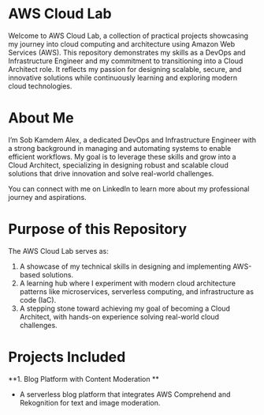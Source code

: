 # AWS Cloud Lab
Welcome to AWS Cloud Lab, a collection of practical projects showcasing my journey into cloud computing and architecture using Amazon Web Services (AWS). This repository demonstrates my skills as a DevOps and Infrastructure Engineer and my commitment to transitioning into a Cloud Architect role. It reflects my passion for designing scalable, secure, and innovative solutions while continuously learning and exploring modern cloud technologies.

# About Me
I’m Sob Kamdem Alex, a dedicated DevOps and Infrastructure Engineer with a strong background in managing and automating systems to enable efficient workflows. My goal is to leverage these skills and grow into a Cloud Architect, specializing in designing robust and scalable cloud solutions that drive innovation and solve real-world challenges.

You can connect with me on LinkedIn to learn more about my professional journey and aspirations.

# Purpose of this Repository
The AWS Cloud Lab serves as:
1. A showcase of my technical skills in designing and implementing AWS-based solutions.
2. A learning hub where I experiment with modern cloud architecture patterns like microservices, serverless computing, and infrastructure as code (IaC).
3. A stepping stone toward achieving my goal of becoming a Cloud Architect, with hands-on experience solving real-world cloud challenges.

# Projects Included
**1.  Blog Platform with Content Moderation **
- A serverless blog platform that integrates AWS Comprehend and Rekognition for text and image moderation.
